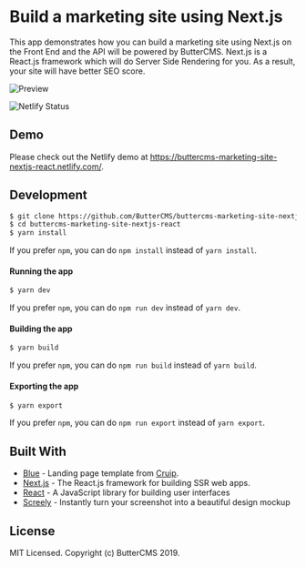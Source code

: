 # Build a marketing site using Next.js

This app demonstrates how you can build a marketing site using Next.js on the Front End and the API will be powered by ButterCMS. Next.js is a React.js framework which will do Server Side Rendering for you. As a result, your site will have better SEO score.

<img src="https://user-images.githubusercontent.com/6391763/54627869-47b56500-4a9a-11e9-812e-ddb71b56f56e.png" alt="Preview">

<!-- prettier-ignore-start -->

![Netlify Status][netlify-badge]

<!-- prettier-ignore-end -->

## Demo

Please check out the Netlify demo at https://buttercms-marketing-site-nextjs-react.netlify.com/.

## Development

```sh
$ git clone https://github.com/ButterCMS/buttercms-marketing-site-nextjs-react
$ cd buttercms-marketing-site-nextjs-react
$ yarn install
```

If you prefer `npm`, you can do `npm install` instead of `yarn install`.

#### Running the app

```sh
$ yarn dev
```

If you prefer `npm`, you can do `npm run dev` instead of `yarn dev`.

#### Building the app

```sh
$ yarn build
```

If you prefer `npm`, you can do `npm run build` instead of `yarn build`.

#### Exporting the app

```sh
$ yarn export
```

If you prefer `npm`, you can do `npm run export` instead of `yarn export`.

## Built With

* [Blue](https://cruip.com/blue/) - Landing page template from [Cruip](https://cruip.com/).
* [Next.js](https://nextjs.org/) - The React.js framework for building SSR web apps.
* [React](https://facebook.github.io/react/) - A JavaScript library for building user interfaces
* [Screely](https://www.screely.com/) - Instantly turn your screenshot into a beautiful design mockup

## License

MIT Licensed. Copyright (c) ButterCMS 2019.

<!-- prettier-ignore-start -->

[netlify-badge]: https://api.netlify.com/api/v1/badges/6d6612a8-c4f4-44d6-a5d7-81e6afec737b/deploy-status

<!-- prettier-ignore-end -->
